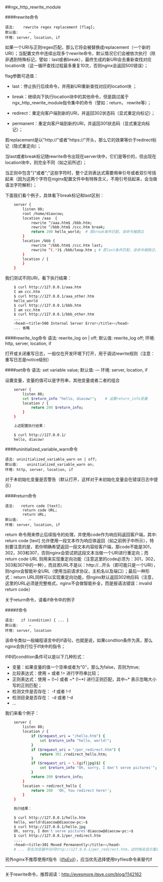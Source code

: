 ##ngx_http_rewrite_module

####rewrite命令

    语法:    rewrite regex replacement [flag];
	默认值:	 —
	环境:	server, location, if

如果一个URI与正则regex匹配，那么它将会被替换成replacement（一个新的URI）；当配置文件中连续出现多个rewrite命令，默认情况它们会被依次执行（除非遇到特殊标记，譬如：last或者break），最终生成的新URI会去重新查找对应location块（这一循环查找过程最多重复10次，否则nginx会返回500错误）；

flag参数可选值：

 * last：停止执行后续命令，并用新URI重新查找对应的location块 ； 
        
 * break：继续向下执行location块中的其他命令，但是跳过属于ngx_http_rewrite_module指令集中的命令（譬如：return， rewrite等）；  
       
 * redirect：重定向客户端到新的URI，并返回302状态码（显式重定向标记）；  
            
 * permanent：重定向客户端到新的URI，并返回301状态码（显式重定向标记）；

若replacement是以"http://"或者"https://"开头，那么它的效果等价于redirect标记（隐式重定向）；

当last或者break标记随rewrite命令出现在server块中，它们是等价的，但出现在location块中，则完全不同（如之前所述）；

当正则中包含"}"或者";"这些字符时，整个正则表达式需要用单引号或者双引号括起来（因为这两个字符在niginx配置文件中有特殊含义，不用引号括起来，会当做语法字符解析）；

下面我们看个例子，具体看下break标记和last区别：

```sh
	server {
        listen 80; 
        root /home/diaocow;         
        location /aaa  {
            rewrite ^/aaa.htm$ /bbb.htm;
            rewrite ^/bbb.htm$ /ccc.htm break;
            return 200 hello_world;  # 若break条件匹配，该命令被跳过
        }   
        location /bbb {
            rewrite ^/bbb.htm$ /ccc.htm last;
            rewrite ^(.*)$ /bbb/loop.htm ; # 若last条件匹配，该命令被跳过，否则死循环，然后500错误                                                               
        }   
        location / { 
        }   
    }   
```
我们测试不同URI，看下执行结果：
```sh
	$ curl http://127.0.0.1/aaa.htm
	I am ccc.htm
	$ curl http://127.0.0.1/aaa_other.htm
	hello_world
	$ curl http://127.0.0.1/bbb.htm
	I am ccc.htm
	$ curl http://127.0.0.1/bbb_other.htm
	...
	<head><title>500 Internal Server Error</title></head>
	... 省略
```

####rewrite_log命令
	语法:	rewrite_log on | off;
	默认值:	rewrite_log off;
	环境:	http, server, location, if

打开或关闭重写日志，一般仅在开发环境下打开，用于调试rewrite规则（注意：重写日志是notice级别）

####set命令
	语法:	set variable value;
	默认值:	 —
	环境:	server, location, if

设置变量，变量的值可以是字符串，其他变量或者二者的组合
```sh
	server {
		listen 80;
		set $return_info "hello, diacow!";    # 设置return_info变量                                                                   
		location / {
		    return 200 $return_info;
		}   
	}   
	
	上述配置执行结果：
    
	$ curl http://127.0.0.1/
	hello, diacow!
```

####uninitialized_variable_warn命令

    语法:	uninitialized_variable_warn on | off;
	默认值:	uninitialized_variable_warn on;
	环境:	http, server, location, if

对于未初始化变量是否警告（默认打开，这样对于未初始化变量会在错误日志中提示）

####return命令

    语法:   return code [text];
            return code URL;
            return URL;
	默认值:	 —
	环境:	server, location, if

return 命令用来停止后续指令的处理，并使用code作为响应码返回客户端，其中: return code [text] 允许使用一段文本作为响应体返回（如之前例子中所示），特别要注意的是，若你明确希望返回一段文本内容给客户端，那code不能是301， 302，303和307，否则nginx会尝试把这段文本当做一个URI进行重定向；而 return code URL 则用来实现重定向功能（注意这里的code必须为：301，302，303和307中的一种），而且若URL不是以：http://...开头（即可能只是一个URI），则nginx会智能补全URL（使用当前请求协议，主机名以及端口）；最后一种形式：return URL同样可以实现重定向功能，但nginx默认返回302响应码（注意，这里的URL必须是完整格式，nginx不会做智能补全，而是报语法错误：invalid return code）

关于return命令，请看if命令中的例子

####if命令

    语法:   if (condition) { ... }
    默认值:	 —
	环境:	server, location

该命令类似一般编程语言中的if语句，也就是说，如果condtion条件为真，那么nginx会执行位于if块中的指令；

if中的condition条件可以是以下几种形式：

 * 变量：如果变量的值一个空串或者为"0"，那么为false，否则为true;
 * 比较表达式：使用 = 或者 != 进行字符串比较；
 * 正则表达式：使用 ~ (!~) 或者 ~* (!~*) 进行正则匹配，其中~* 表示忽略大小写的正则匹配；
 * 检测文件是否存在： -f 或者 !-f
 * 检测目录是否存在： -d 或者 !-d
 * ...

我们来看个例子：
```sh
	server {
		listen 80;
		location / {
		    if ($request_uri = "/hello.htm") {
		        set $return_info "hello, world!";                                                                
		    }
		    if ($request_uri = "/per_redirect.htm") {
		        return 301 /redirect_hello.htm;
		    }
		    if ($request_uri ~ \.(gif|jpg)$) {
		        set $return_info "Oh, sorry, I don't serve pictures'";
		    }
		    return 200 $return_info;
		}
		location ~ redirect_hello {
		    return 200  'Oh, You redirect here!';
		}
	}
	
	执行结果：
	
	$ curl http://127.0.0.1/hello.htm
	hello, world!diaocow@diaocow-pc:~$ 
	$ curl http://127.0.0.1/hello.jpg
	Oh, sorry, I don't serve pictures'diaocow@diaocow-pc:~$ 
	$ curl http://127.0.0.1/per_redirect.htm
    ....
	<head><title>301 Moved Permanently</title></head>
    # ... 若在浏览器中访问http://127.0.0.1/per_redirect.htm，这时候会显示重定向内容：Oh, You redirect here!
```
另外nginx不推荐使用if指令（[ifIsEvil](http://wiki.nginx.org/IfIsEvil)），应当优先选择使用tryfiles命令来替代if

---

关于rewrite命令，推荐阅读：http://eyesmore.iteye.com/blog/1142162
